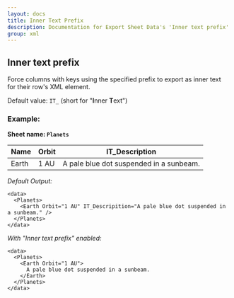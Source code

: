 ```yaml
---
layout: docs
title: Inner Text Prefix
description: Documentation for Export Sheet Data's 'Inner text prefix' option.
group: xml
---
```


Inner text prefix
-----------------
Force columns with keys using the specified prefix to export as inner text for their row's XML element.

Default value: `IT_` (short for "**I**nner **T**ext")

### Example: ###

**Sheet name: `Planets`**

Name | Orbit | IT_Description
---- | ----- | --------------
Earth | 1 AU | A pale blue dot suspended in a sunbeam.

*Default Output:*
```
<data>
  <Planets>
    <Earth Orbit="1 AU" IT_Descripition="A pale blue dot suspended in a sunbeam." />
  </Planets>
</data>
```

*With "Inner text prefix" enabled:*
```
<data>
  <Planets>
    <Earth Orbit="1 AU">
      A pale blue dot suspended in a sunbeam.
    </Earth>
  </Planets>
</data>
```

